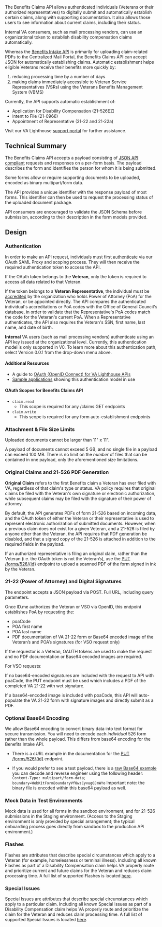 The Benefits Claims API allows authenticated individuals (Veterans or their authorized representatives) to digitally submit and automatically establish certain claims, along with supporting documentation. It also allows those users to see information about current claims, including their status.

Internal VA consumers, such as mail processing vendors, can use an organizational token to establish disability compensation claims automatically.

Whereas the [Benefits Intake API](https://developer.va.gov/explore/benefits/docs/benefits?version=current) is primarily for uploading claim-related PDFs to the Centralized Mail Portal, the Benefits Claims API can accept JSON for automatically establishing claims. Automatic establishment helps eligible Veterans receive their benefits more quickly by:

1) reducing processing time by a number of days
2) making claims immediately accessible to Veteran Service Representatives (VSRs) using the Veterans Benefits Management System (VBMS)


Currently, the API supports automatic establishment of:

 - Application for Disability Compensation (21-526EZ)
 - Intent to File (21-0966)
 - Appointment of Representative (21-22 and 21-22a)

 Visit our VA Lighthouse [support portal](https://developer.va.gov/support) for further assistance.

## Technical Summary
The Benefits Claims API accepts a payload consisting of [JSON API compliant](https://jsonapi.org/) requests and responses on a per-form basis. The payload describes the form and identifies the person for whom it is being submitted.

Some forms allow or require supporting documents to be uploaded, encoded as binary multipart/form data.

The API provides a unique identifier with the response payload of most forms. This identifier can then be used to request the processing status of the uploaded document package.

API consumers are encouraged to validate the JSON Schema before submission, according to their description in the form models provided.

## Design

### Authentication
In order to make an API request, individuals must first [authenticate](https://developer.va.gov/explore/health/docs/authorization) via our OAuth SAML Proxy and scoping process. They will then receive the required authentication token to access the API.

If the OAuth token belongs to the **Veteran**, only the token is required to access all data related to that Veteran.

If the token belongs to a **Veteran Representative**, the individual must be [accredited](https://www.va.gov/ogc/apps/accreditation/index.asp) by the organization who holds Power of Attorney (PoA) for the Veteran, or be appointed directly. The API compares the authenticated individual's accreditations or PoA codes with the Office of General Council's database, in order to validate that the Representative's PoA codes match the code for the Veteran's current PoA. When a Representative authenticates, the API also requires the Veteran's SSN, first name, last name, and date of birth.

**Internal** VA users (such as mail processing vendors) authenticate using an API key issued at the organizational level. Currently, this authentication model is only supported in V0. To learn more about this authentication path, select Version 0.0.1 from the drop-down menu above.


#### Additional Resources
*   A guide to [OAuth (OpenID Connect) for VA Lighthouse APIs](https://developer.va.gov/explore/health/docs/authorization)
*   [Sample applications](https://github.com/department-of-veterans-affairs/vets-api-clients/tree/master/samples) showing this authentication model in use


#### OAuth Scopes for Benefits Claims API
*   `claim.read`
    *   This scope is required for any /claims GET endpoints
*   `claim.write`
    *   This scope is required for any form auto-establishment endpoints


### Attachment & File Size Limits

Uploaded documents cannot be larger than 11" x 11".

A payload of documents cannot exceed 5 GB, and no single file in a payload can exceed 100 MB. There is no limit on the _number_ of files that can be contained in one payload, only the aforementioned size limitations.


### Original Claims and 21-526 PDF Generation
**Original Claim** refers to the first Benefits claim a Veteran has ever filed with VA, regardless of that claim's type or status. VA policy requires that original claims be filed with the Veteran's own signature or electronic authorization, while subsequent claims may be filed with the signature of their power of attorney.  

By default, the API generates PDFs of form 21-526 based on incoming data, and the OAuth token of either the Veteran or their representative is used to represent electronic authorization of submitted documents. However, when a previous claim does not exist for a given Veteran, and a 21-526 is filed by anyone other than the Veteran, the API requires that PDF generation be disabled, and that a signed copy of the 21-526 is attached in addition to the required fields in the payload.

If an authorized representative is filing an original claim, rather than the Veteran (i.e. the OAuth token is not the Veteran’s), use the [PUT /forms/526/{id}](#operations-Disability-upload526Attachment) endpoint to upload a scanned PDF of the form signed in ink by the Veteran.

### 21-22 (Power of Attorney) and Digital Signatures

The endpoint accepts a JSON payload via POST. Full URL, including query parameters.

Once ID.me authorizes the Veteran or VSO via OpenID, this endpoint establishes PoA by requesting the:
- poaCode
- POA first name
- POA last name
- PDF documentation of VA 21-22 form or Base64 encoded image of the Veteran’s and POA’s signatures (for VSO request only)

If the requestor is a Veteran, OAUTH tokens are used to make the request and no PDF documentation or Base64 encoded images are required.

For VSO requests:

If no base64-encoded signatures are included with the request to API with poaCode, the PUT endpoint must be used which includes a PDF of the completed VA 21-22 with wet signature.

If a base64-encoded image is included with poaCode, this API will auto-populate the VA 21-22 form with signature images and directly submit as a PDF.

###  Optional Base64 Encoding

We allow Base64 encoding to convert binary data into text format for secure transmission. You will need to encode each _individual_ 526 form rather than the whole payload.  This differs from base64 encoding for the Benefits Intake API.

- There is a cURL example in the documentation for the [PUT /forms/526/{id}](#operations-Disability-upload526Attachment) endpoint.

-  If you would prefer to see a test payload, there is a [raw Base64 example](https://raw.githubusercontent.com/department-of-veterans-affairs/vets-api/master/modules/claims_api/spec/fixtures/base64pdf) you can decode and reverse engineer using the following header: `Content-Type: multipart/form-data; boundary=WebKitFormBoundaryVfOwzCyvug0JmWYo` Important note: the binary file is encoded within this base64 payload as well.

### Mock Data in Test Environments
Mock data is used for all forms in the sandbox environment, and for 21-526 submissions in the Staging environment.  (Access to the Staging environment is only provided by special arrangement; the typical onboarding process goes directly from sandbox to the production API environment.)

### Flashes

Flashes are attributes that describe special circumstances which apply to a Veteran (for example, homelessness or terminal illness). Including all known Flashes as part of a Disability Compensation claim helps VA properly route and prioritize current and future claims for the Veteran and reduces claim processing time. A full list of supported Flashes is located [here](https://github.com/department-of-veterans-affairs/vets-api/blob/30659c8e5b2dd254d3e6b5d18849ff0d5f2e2356/modules/claims_api/config/schemas/526.json#L35).

### Special Issues

Special Issues are attributes that describe special circumstances which apply to a particular claim. Including all known Special Issues as part of a Disability Compensation claim helps VA properly route and prioritize the claim for the Veteran and reduces claim processing time.  A full list of supported Special Issues is located [here](https://github.com/department-of-veterans-affairs/vets-api/blob/30659c8e5b2dd254d3e6b5d18849ff0d5f2e2356/modules/claims_api/config/schemas/526.json#L28).
